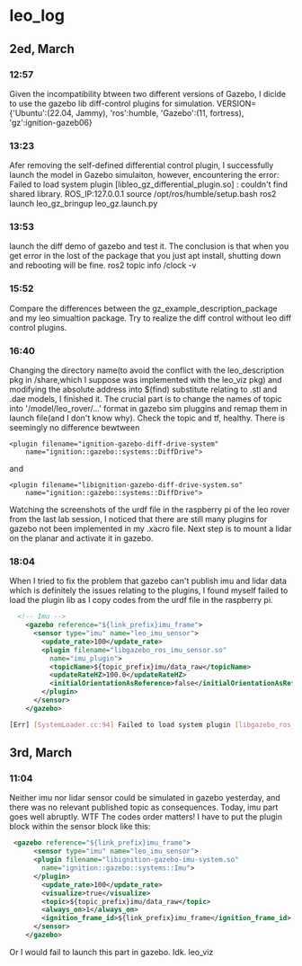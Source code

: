 # leo_log

## 2ed, March
### 12:57
Given the incompatibility btween two different versions of Gazebo, I dicide to use the gazebo lib diff-control plugins for simulation.
VERSION={'Ubuntu':(22.04, Jammy), 'ros':humble, 'Gazebo':(11, fortress), 'gz':ignition-gazeb06}
### 13:23 
Afer removing the self-defined differential control plugin, I successfully launch the model in Gazebo simulaiton, however, encountering the error:
Failed to load system plugin [libleo_gz_differential_plugin.so] : couldn't find shared library.
ROS_IP:127.0.0.1
source /opt/ros/humble/setup.bash
ros2 launch leo_gz_bringup leo_gz.launch.py
### 13:53 
launch the diff demo of gazebo and test it. The conclusion is that when you get error in the lost of the package that you just apt install, shutting down and rebooting will be fine.
ros2 topic info /clock -v
### 15:52 
Compare the differences between the gz_example_description_package and my leo simualtion package. Try to realize the diff control without leo diff control plugins.
### 16:40 
Changing the directory name(to avoid the conflict with the leo_description pkg in /share,which I suppose was implemented with the leo_viz pkg) and modifying the absolute address into $(find) substitute relating to .stl and .dae models, I finished it. The crucial part is to change the names of topic into '/model/leo_rover/...' format in gazebo sim pluggins and remap them in launch file(and I don't know why). Check the topic and tf, healthy.
There is seemingly no difference bewtween
```
<plugin filename="ignition-gazebo-diff-drive-system" 
    name="ignition::gazebo::systems::DiffDrive">
```
and
```
<plugin filename="libignition-gazebo-diff-drive-system.so"
    name="ignition::gazebo::systems::DiffDrive">
```
Watching the screenshots of the urdf file in the raspberry pi of the leo rover from the last lab session, I noticed that there are still many plugins for gazebo not been implemented in my .xacro file.
Next step is to mount a lidar on the planar and activate it in gazebo.
### 18:04
When I tried to fix the problem that gazebo can't publish imu and lidar data which is definitely the issues relating to the plugins, I found myself failed to load the plugin lib as I copy codes from the urdf file in the raspberry pi.
```xml
  <!-- Imu -->
    <gazebo reference="${link_prefix}imu_frame">
      <sensor type="imu" name="leo_imu_sensor">
        <update_rate>100</update_rate>
        <plugin filename="libgazebo_ros_imu_sensor.so"
          name="imu_plugin">
          <topicName>${topic_prefix}imu/data_raw</topicName>
          <updateRateHZ>100.0</updateRateHZ>
          <initialOrientationAsReference>false</initialOrientationAsReference>
        </plugin>
      </sensor>
    </gazebo>
```
```bash
[Err] [SystemLoader.cc:94] Failed to load system plugin [libgazebo_ros_imu_sensor.so] : couldn't find shared library.
```
## 3rd, March
### 11:04
Neither imu nor lidar sensor could be simulated in gazebo yesterday, and there was no relevant published topic as consequences. Today, imu part goes well abruptly.
WTF The codes order matters! I have to put the plugin block within the sensor block like this:
```xml
 <gazebo reference="${link_prefix}imu_frame">
      <sensor type="imu" name="leo_imu_sensor">
      <plugin filename="libignition-gazebo-imu-system.so"
        name="ignition::gazebo::systems::Imu">
      </plugin>
        <update_rate>100</update_rate>
        <visualize>true</visualize>
        <topic>${topic_prefix}imu/data_raw</topic>
        <always_on>1</always_on>
        <ignition_frame_id>${link_prefix}imu_frame</ignition_frame_id>
      </sensor>
    </gazebo>
```
Or I would fail to launch this part in gazebo. Idk.
leo_viz
